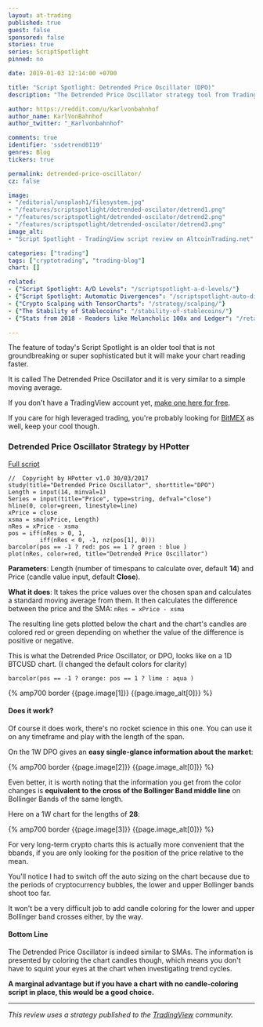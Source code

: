 ```yaml
---
layout: at-trading
published: true
guest: false
sponsored: false
stories: true
series: ScriptSpotlight
pinned: no

date: 2019-01-03 12:14:00 +0700

title: "Script Spotlight: Detrended Price Oscillator (DPO)"
description: "The Detrended Price Oscillator strategy tool from TradingView is similar to a moving average, but easier to read."

author: https://reddit.com/u/karlvonbahnhof
author_name: KarlVonBahnhof
author_twitter: "_Karlvonbahnhof"

comments: true
identifier: 'ssdetrend0119'
genres: Blog
tickers: true

permalink: detrended-price-oscillator/
cz: false

image:
- "/editorial/unsplash1/filesystem.jpg"
- "/features/scriptspotlight/detrended-oscilator/detrend1.png"
- "/features/scriptspotlight/detrended-oscilator/detrend2.png"
- "/features/scriptspotlight/detrended-oscilator/detrend3.png"
image_alt:
- "Script Spotlight - TradingView script review on AltcoinTrading.net"

categories: ["trading"]
tags: ["cryptotrading", "trading-blog"]
chart: []

related:
- {"Script Spotlight: A/D Levels": "/scriptspotlight-a-d-levels/"}
- {"Script Spotlight: Automatic Divergences": "/scriptspotlight-auto-divergences/"}
- {"Crypto Scalping with TensorCharts": "/strategy/scalping/"}
- {"The Stability of Stablecoins": "/stability-of-stablecoins/"}
- {"Stats from 2018 - Readers like Melancholic 100x and Ledger": "/retail-buyin-15k-wallets-still-run/"}

---
```


The feature of today's Script Spotlight is an older tool that is not groundbreaking or super sophisticated but it will make your chart reading faster.

It is called The Detrended Price Oscillator and it is very similar to a simple moving average.

If you don't have a TradingView account yet, [make one here for free](http://bit.ly/atnet-tv).

If you care for high leveraged trading, you're probably looking for [BitMEX](http://bit.ly/melancholic-100x) as well, keep your cool though.

### Detrended Price Oscillator Strategy by HPotter

[Full script](https://www.tradingview.com/script/X2rInS57-Detrended-Price-Oscillator-Strategy/)

```
//  Copyright by HPotter v1.0 30/03/2017
study(title="Detrended Price Oscillator", shorttitle="DPO")
Length = input(14, minval=1)
Series = input(title="Price", type=string, defval="close")
hline(0, color=green, linestyle=line)
xPrice = close
xsma = sma(xPrice, Length)
nRes = xPrice - xsma
pos = iff(nRes > 0, 1,
	     iff(nRes < 0, -1, nz(pos[1], 0)))
barcolor(pos == -1 ? red: pos == 1 ? green : blue )
plot(nRes, color=red, title="Detrended Price Oscillator")
```

**Parameters**: Length (number of timespans to calculate over, default **14**) and Price (candle value input, default **Close**).

**What it does**: It takes the price values over the chosen span and calculates a standard moving average from them. It then calculates the difference between the price and the SMA: `nRes = xPrice - xsma`

The resulting line gets plotted below the chart and the chart's candles are colored red or green depending on whether the value of the difference is positive or negative.

This is what the Detrended Price Oscillator, or DPO, looks like on a 1D BTCUSD chart. (I changed the default colors for clarity)

`barcolor(pos == -1 ? orange: pos == 1 ? lime : aqua )`

{% amp700 border {{page.image[1]}} {{page.image_alt[0]}} %}

#### Does it work?

Of course it does work, there's no rocket science in this one. You can use it on any timeframe and play with the length of the span.

On the 1W DPO gives an **easy single-glance information about the market**:

{% amp700 border {{page.image[2]}} {{page.image_alt[0]}} %}

Even better, it is worth noting that the information you get from the color changes is **equivalent to the cross of the Bollinger Band middle line** on Bollinger Bands of the same length.

Here on a 1W chart for the lengths of **28**:

{% amp700 border {{page.image[3]}} {{page.image_alt[0]}} %}

For very long-term crypto charts this is actually more convenient that the bbands, if you are only looking for the position of the price relative to the mean.

You'll notice I had to switch off the auto sizing on the chart because due to the periods of cryptocurrency bubbles, the lower and upper Bollinger bands shoot too far.

It won't be a very difficult job to add candle coloring for the lower and upper Bollinger band crosses either, by the way.

#### Bottom Line

The Detrended Price Oscillator is indeed similar to SMAs. The information is presented by coloring the chart candles though, which means you don't have to squint your eyes at the chart when investigating trend cycles.

**A marginal advantage but if you have a chart with no candle-coloring script in place, this would be a good choice.**

***

*This review uses a strategy published to the [TradingView](http://bit.ly/atnet-tv) community.*

